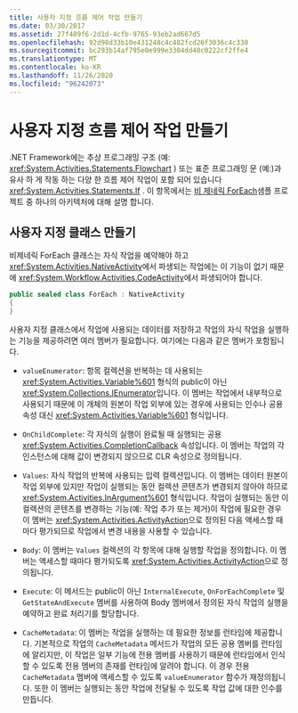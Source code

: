 ```yaml
---
title: 사용자 지정 흐름 제어 작업 만들기
ms.date: 03/30/2017
ms.assetid: 27f409f6-2d1d-4cfb-9765-93eb2ad667d5
ms.openlocfilehash: 92d98d33b10e431248c4c482fcd26f3036c4c330
ms.sourcegitcommit: bc293b14af795e0e999e3304dd40c0222cf2ffe4
ms.translationtype: MT
ms.contentlocale: ko-KR
ms.lasthandoff: 11/26/2020
ms.locfileid: "96242073"
---
```

# <a name="creating-custom-flow-control-activities"></a>사용자 지정 흐름 제어 작업 만들기

.NET Framework에는 추상 프로그래밍 구조 (예: <xref:System.Activities.Statements.Flowchart> ) 또는 표준 프로그래밍 문 (예:)과 유사 하 게 작동 하는 다양 한 흐름 제어 작업이 포함 되어 있습니다 <xref:System.Activities.Statements.If> . 이 항목에서는 [비 제네릭 ForEach](./samples/non-generic-foreach.md)샘플 프로젝트 중 하나의 아키텍처에 대해 설명 합니다.  
  
## <a name="creating-the-custom-class"></a>사용자 지정 클래스 만들기  

 비제네릭 ForEach 클래스는 자식 작업을 예약해야 하고 <xref:System.Activities.NativeActivity>에서 파생되는 작업에는 이 기능이 없기 때문에 <xref:System.Workflow.Activities.CodeActivity>에서 파생되어야 합니다.  
  
```csharp  
public sealed class ForEach : NativeActivity  
{
}
```  
  
 사용자 지정 클래스에서 작업에 사용되는 데이터를 저장하고 작업의 자식 작업을 실행하는 기능을 제공하려면 여러 멤버가 필요합니다. 여기에는 다음과 같은 멤버가 포함됩니다.  
  
- `valueEnumerator`: 항목 컬렉션을 반복하는 데 사용되는 <xref:System.Activities.Variable%601> 형식의 public이 아닌 <xref:System.Collections.IEnumerator>입니다. 이 멤버는 작업에서 내부적으로 사용되기 때문에 이 개체의 원본이 작업 외부에 있는 경우에 사용되는 인수나 공용 속성 대신 <xref:System.Activities.Variable%601> 형식입니다.  
  
- `OnChildComplete`: 각 자식의 실행이 완료될 때 실행되는 공용 <xref:System.Activities.CompletionCallback> 속성입니다. 이 멤버는 작업의 각 인스턴스에 대해 값이 변경되지 않으므로 CLR 속성으로 정의됩니다.  
  
- `Values`: 자식 작업의 반복에 사용되는 입력 컬렉션입니다. 이 멤버는 데이터 원본이 작업 외부에 있지만 작업이 실행되는 동안 컬렉션 콘텐츠가 변경되지 않아야 하므로 <xref:System.Activities.InArgument%601> 형식입니다. 작업이 실행되는 동안 이 컬렉션의 콘텐츠를 변경하는 기능(예: 작업 추가 또는 제거)이 작업에 필요한 경우 이 멤버는 <xref:System.Activities.ActivityAction>으로 정의된 다음 액세스할 때마다 평가되므로 작업에서 변경 내용을 사용할 수 있습니다.  
  
- `Body`: 이 멤버는 `Values` 컬렉션의 각 항목에 대해 실행할 작업을 정의합니다. 이 멤버는 액세스할 때마다 평가되도록 <xref:System.Activities.ActivityAction>으로 정의됩니다.  
  
- `Execute`: 이 메서드는 public이 아닌 `InternalExecute`, `OnForEachComplete` 및 `GetStateAndExecute` 멤버를 사용하여 Body 멤버에서 정의된 자식 작업의 실행을 예약하고 완료 처리기를 할당합니다.  
  
- `CacheMetadata`: 이 멤버는 작업을 실행하는 데 필요한 정보를 런타임에 제공합니다. 기본적으로 작업의 `CacheMetadata` 메서드가 작업의 모든 공용 멤버를 런타임에 알리지만, 이 작업은 일부 기능에 전용 멤버를 사용하기 때문에 런타임에서 인식할 수 있도록 전용 멤버의 존재를 런타임에 알려야 합니다. 이 경우 전용 `CacheMetadata` 멤버에 액세스할 수 있도록 `valueEnumerator` 함수가 재정의됩니다. 또한 이 멤버는 실행되는 동안 작업에 전달될 수 있도록 작업 값에 대한 인수를 만듭니다.

